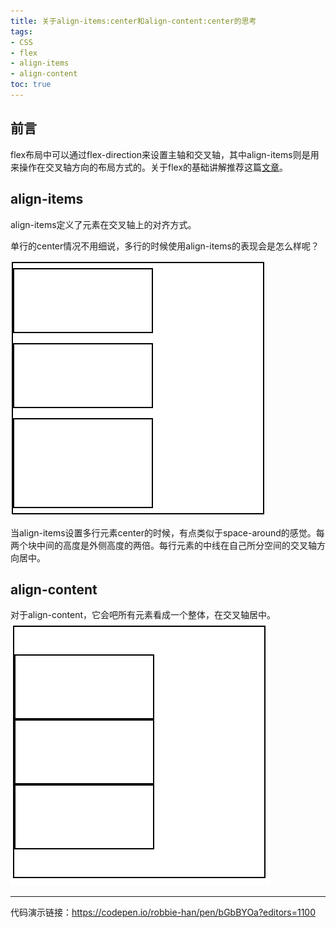 ```yaml
---
title: 关于align-items:center和align-content:center的思考
tags: 
- CSS
- flex
- align-items
- align-content
toc: true
---
```


## 前言
flex布局中可以通过flex-direction来设置主轴和交叉轴，其中align-items则是用来操作在交叉轴方向的布局方式的。关于flex的基础讲解推荐这篇[文章](https://www.cnblogs.com/qcloud1001/p/9848619.html)。

## align-items
align-items定义了元素在交叉轴上的对齐方式。

单行的center情况不用细说，多行的时候使用align-items的表现会是怎么样呢？

![20190825165139.png](https://raw.githubusercontent.com/Robbie-Han/picMap/master/img/20190825165139.png)

当align-items设置多行元素center的时候，有点类似于space-around的感觉。每两个块中间的高度是外侧高度的两倍。每行元素的中线在自己所分空间的交叉轴方向居中。

## align-content
对于align-content，它会吧所有元素看成一个整体，在交叉轴居中。
![20190825165710.png](https://raw.githubusercontent.com/Robbie-Han/picMap/master/img/20190825165710.png)

---
代码演示链接：https://codepen.io/robbie-han/pen/bGbBYOa?editors=1100
